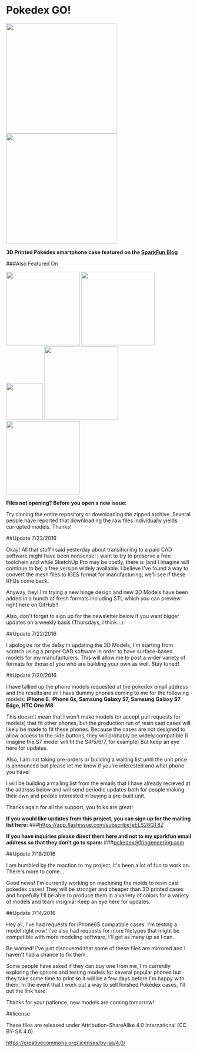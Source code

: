 # Pokedex GO!

<img src="https://cloud.githubusercontent.com/assets/1609220/17082025/904e21a0-512b-11e6-889c-b52dd58f63e5.png" width="300"><img src="https://cloud.githubusercontent.com/assets/1609220/17082026/9903485c-512b-11e6-8c7e-af3510a28db6.png" width="300">

**3D Printed Pokédex smartphone case featured on the [SparkFun Blog](https://www.sparkfun.com/news/2140)**

###Also Featured On

<img src="https://cloud.githubusercontent.com/assets/1609220/17081938/579238b8-5128-11e6-9cc9-595319fd71a7.png" width="200">
<img src="https://cloud.githubusercontent.com/assets/1609220/17081942/742fd4d0-5128-11e6-9fb9-4347f1e5f980.png" width="200">
<img src="https://cloud.githubusercontent.com/assets/1609220/17081945/88c93300-5128-11e6-8882-6b3ced36972e.png" width="100">
<img src="https://cloud.githubusercontent.com/assets/1609220/17081947/933a0bde-5128-11e6-8ba4-0b139a65ae4b.png" width="200">
<img src="https://cloud.githubusercontent.com/assets/1609220/17081953/e5a0b6b6-5128-11e6-8a90-a902e01c0515.png" width="200">

**Files not opening? Before you open a new issue:**

Try cloning the entire repository or downloading the zipped archive. Several people have reported that downloading the raw files individually yields corrupted models. Thanks!

##Update 7/23/2016

Okay! All that stuff I said yesterday about transitioning to a paid CAD software might have been nonsense! I want to try to preserve a free toolchain and while SketchUp Pro may be costly, there is (and I imagine will continue to be) a free version widely available. I believe I've found a way to convert the mesh files to IGES format for manufacturing, we'll see if these RFQs come back. 

Anyway, hey! I'm trying a new hinge design and new 3D Models have been added in a bunch of fresh formats including STL which you can preview right here on GitHub!! 

Also, don't forget to sign up for the newsletter below if you want bigger updates on a weekly basis (Thursdays, I think...) 

##Update 7/22/2016

I apologize for the delay in updating the 3D Models, I'm starting from scratch using a proper CAD software in order to have surface-based models for my manufacturers. This will allow me to post a wider variety of formats for those of you who are building your own as well. Stay tuned! 

##Update 7/20/2016

I have tallied up the phone models requested at the pokedex email address and the results are in! I have dummy phones coming to me for the following models: **iPhone 6, iPhone 6s, Samsung Galaxy S7, Samsung Galaxy S7 Edge, HTC One M8**

This doesn't mean that I won't make models (or accept pull requests for models) that fit other phones, but the production run of resin cast cases will likely be made to fit these phones. Because the cases are not designed to allow access to the side buttons, they will probably be widely compatible (I imagine the S7 model will fit the S4/5/6/7, for example) But keep an eye here for updates. 

Also, I am not taking pre-orders or building a waiting list until the unit price is announced but please let me know if you're interested and what phone you have!

I will be building a mailing list from the emails that I have already recieved at the address below and will send periodic updates both for people making their own and people interested in buying a pre-built unit. 

Thanks again for all the support, you folks are great! 

**If you would like updates from this project, you can sign up for the mailing list here:**
###https://app.flashissue.com/subscribe/eELS28QT8Z

**If you have inquiries please direct them here and not to my sparkfun email address so that they don't go to spam:**
###pokedex@fringeneering.com

##Update 7/18/2016

I am humbled by the reaction to my project, it's been a lot of fun to work on. There's more to come...

Good news! I'm currently working on machining the molds to resin cast pokedex cases! They will be stronger and cheaper than 3D printed cases and hopefully I'll be able to produce them in a variety of colors for a variety of models and team insignia! Keep an eye here for updates. 

##Update 7/14/2016

Hey all, I've had requests for iPhone6S compatible cases. I'm testing a model right now! I've also had requests for more filetypes that might be compatible with more modeling software, I'll get as many up as I can. 

Be warned! I've just discovered that some of these files are mirrored and I haven't had a chance to fix them. 

Some people have asked if they can buy one from me, I'm currently exploring the options and testing models for several popular phones but they take some time to print so it will be a few days before I'm happy with them. In the event that I work out a way to sell finished Pokédex cases, I'll put the link here. 

Thanks for your patience, new models are coming tomorrow! 

##license

These files are released under Attribution-ShareAlike 4.0 International (CC BY-SA 4.0)

https://creativecommons.org/licenses/by-sa/4.0/
